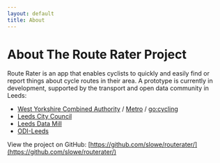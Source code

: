 ```yaml
---
layout: default
title: About
---
```


# About The Route Rater Project

Route Rater is an app that enables cyclists to quickly and easily find or report things about cycle routes in their area. A prototype is currently in development, supported by the transport and open data community in Leeds:

* [West Yorkshire Combined Authority](http://www.westyorks-ca.gov.uk/ "WYCA") / [Metro](www.wymetro.com "Metro") / [go:cycling](http://www.wygocycling.com/ "go:cycling")
* [Leeds City Council](http://www.leeds.gov.uk/ "Leeds City Council")
* [Leeds Data Mill](http://www.leedsdatamill.org/ "Leeds Data Mill")
* [ODI-Leeds](http://theodi.org/nodes/leeds "ODI Leeds")

View the project on GitHub: [https://github.com/slowe/routerater/](https://github.com/slowe/routerater/)
